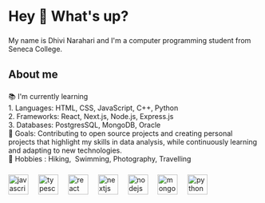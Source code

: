 <h1 align="left">Hey 👋 What's up?</h1>

###

<p align="left">My name is Dhivi Narahari and I'm a computer programming student from Seneca College.</p>

###

<h2 align="left">About me</h2>

###

<p align="left">📚 I'm currently learning<br>1. Languages: HTML, CSS, JavaScript, C++, Python <br>2. Frameworks: React, Next.js, Node.js, Express.js<br>3. Databases: PostgresSQL, MongoDB, Oracle<br>🎯 Goals: Contributing to open source projects and creating personal projects that highlight my skills in data analysis, while continuously learning and adapting to new technologies.<br>🎲 Hobbies : Hiking,  Swimming, Photography, Travelling</p>



###

<div align="left">
  <img src="https://cdn.jsdelivr.net/gh/devicons/devicon/icons/javascript/javascript-original.svg" height="40" alt="javascript logo"  />
  <img width="12" />
  <img src="https://cdn.jsdelivr.net/gh/devicons/devicon/icons/typescript/typescript-original.svg" height="40" alt="typescript logo"  />
  <img width="12" />
  <img src="https://cdn.jsdelivr.net/gh/devicons/devicon/icons/react/react-original.svg" height="40" alt="react logo"  />
  <img width="12" />
  <img src="https://cdn.jsdelivr.net/gh/devicons/devicon/icons/nextjs/nextjs-original.svg" height="40" alt="nextjs logo"  />
  <img width="12" />
  <img src="https://cdn.jsdelivr.net/gh/devicons/devicon/icons/nodejs/nodejs-original.svg" height="40" alt="nodejs logo"  />
  <img width="12" />
  <img src="https://cdn.jsdelivr.net/gh/devicons/devicon/icons/mongodb/mongodb-original.svg" height="40" alt="mongodb logo"  />
  <img width="12" />
  <img src="https://cdn.jsdelivr.net/gh/devicons/devicon/icons/python/python-original.svg" height="40" alt="python logo"  />
</div>


###
